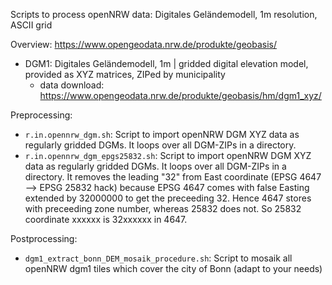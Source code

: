 Scripts to process openNRW data: Digitales Geländemodell, 1m resolution, ASCII grid

Overview: https://www.opengeodata.nrw.de/produkte/geobasis/

 * DGM1: Digitales Geländemodell, 1m | gridded digital elevation model, provided as XYZ matrices, ZIPed by municipality
     * data download: https://www.opengeodata.nrw.de/produkte/geobasis/hm/dgm1_xyz/

Preprocessing:

 * `r.in.opennrw_dgm.sh`:  Script to import openNRW DGM XYZ data as regularly gridded DGMs. It loops over all DGM-ZIPs in a directory.
 * `r.in.opennrw_dgm_epgs25832.sh`: Script to import openNRW DGM XYZ data as regularly gridded DGMs. It loops over all DGM-ZIPs in a directory. It removes the leading "32" from East coordinate (EPSG 4647 --> EPSG 25832 hack) because EPSG 4647 comes with false Easting extended by 32000000 to get the preceeding 32.  Hence 4647 stores with preceeding zone number, whereas 25832 does not. So 25832 coordinate xxxxxx is 32xxxxxx in 4647.

Postprocessing:

 * `dgm1_extract_bonn_DEM_mosaik_procedure.sh`: Script to mosaik all openNRW dgm1 tiles which cover the city of Bonn (adapt to your needs)

